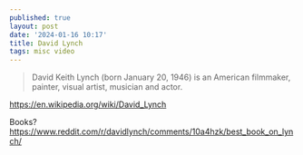 ```yaml
---
published: true
layout: post
date: '2024-01-16 10:17'
title: David Lynch
tags: misc video 
---
```

> David Keith Lynch (born January 20, 1946) is an American filmmaker, painter, visual artist, musician and actor.

<https://en.wikipedia.org/wiki/David_Lynch>

Books?  
<https://www.reddit.com/r/davidlynch/comments/10a4hzk/best_book_on_lynch/>
